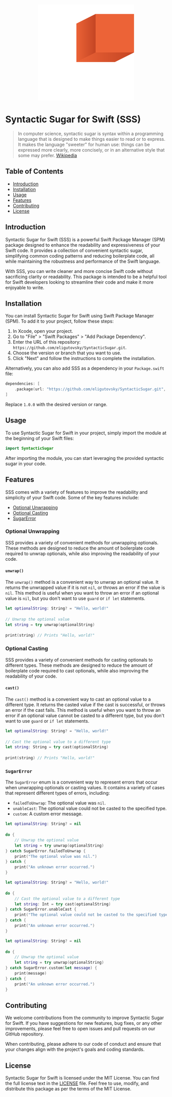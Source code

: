 <p align="center">
  </br><img width="300px" src=".github/logo.svg"></br>
</p>

# Syntactic Sugar for Swift (SSS)

> In computer science, syntactic sugar is syntax within a programming language that is designed to make things easier to read or to express. It makes the language "sweeter" for human use: things can be expressed more clearly, more concisely, or in an alternative style that some may prefer. [Wikipedia](https://en.wikipedia.org/wiki/Syntactic_sugar)


## Table of Contents

- [Introduction](#introduction)
- [Installation](#installation)
- [Usage](#usage)
- [Features](#features)
- [Contributing](#contributing)
- [License](#license)

## Introduction

Syntactic Sugar for Swift (SSS) is a powerful Swift Package Manager (SPM) package designed to enhance the readability and expressiveness of your Swift code. It provides a collection of convenient syntactic sugar, simplifying common coding patterns and reducing boilerplate code, all while maintaining the robustness and performance of the Swift language.

With SSS, you can write cleaner and more concise Swift code without sacrificing clarity or readability. This package is intended to be a helpful tool for Swift developers looking to streamline their code and make it more enjoyable to write.

## Installation

You can install Syntactic Sugar for Swift using Swift Package Manager (SPM). To add it to your project, follow these steps:

1. In Xcode, open your project.
2. Go to "File" > "Swift Packages" > "Add Package Dependency".
3. Enter the URL of this repository: `https://github.com/eligutovsky/SyntacticSugar.git`.
4. Choose the version or branch that you want to use.
5. Click "Next" and follow the instructions to complete the installation.

Alternatively, you can also add SSS as a dependency in your `Package.swift` file:

```swift
dependencies: [
    .package(url: "https://github.com/eligutovsky/SyntacticSugar.git", from: "1.0.0")
]
```

Replace `1.0.0` with the desired version or range.


## Usage

To use Syntactic Sugar for Swift in your project, simply import the module at the beginning of your Swift files:

```swift
import SyntacticSugar
```

After importing the module, you can start leveraging the provided syntactic sugar in your code.

## Features

SSS comes with a variety of features to improve the readability and simplicity of your Swift code. Some of the key features include:

- [Optional Unwrapping](#optional-unwrapping)
- [Optional Casting](#optional-casting)
- [SugarError](#sugarerror)

### Optional Unwrapping

SSS provides a variety of convenient methods for unwrapping optionals. These methods are designed to reduce the amount of boilerplate code required to unwrap optionals, while also improving the readability of your code.

#### `unwrap()`

The `unwrap()` method is a convenient way to unwrap an optional value. It returns the unwrapped value if it is not `nil`, or throws an error if the value is `nil`. This method is useful when you want to throw an error if an optional value is `nil`, but you don't want to use `guard` or `if let` statements.

```swift
let optionalString: String? = "Hello, world!"

// Unwrap the optional value
let string = try unwrap(optionalString)

print(string) // Prints "Hello, world!"
```

### Optional Casting

SSS provides a variety of convenient methods for casting optionals to different types. These methods are designed to reduce the amount of boilerplate code required to cast optionals, while also improving the readability of your code.

#### `cast()`

The `cast()` method is a convenient way to cast an optional value to a different type. It returns the casted value if the cast is successful, or throws an error if the cast fails. This method is useful when you want to throw an error if an optional value cannot be casted to a different type, but you don't want to use `guard` or `if let` statements.

```swift
let optionalString: String? = "Hello, world!"

// Cast the optional value to a different type
let string: String = try cast(optionalString)

print(string) // Prints "Hello, world!"
```

### `SugarError`

The `SugarError` enum is a convenient way to represent errors that occur when unwrapping optionals or casting values. It contains a variety of cases that represent different types of errors, including:

- `failedToUnwrap`: The optional value was `nil`.
- `unableCast`: The optional value could not be casted to the specified type.
- `custom`: A custom error message.

```swift
let optionalString: String? = nil

do {
    // Unwrap the optional value
    let string = try unwrap(optionalString)
} catch SugarError.failedToUnwrap {
    print("The optional value was nil.")
} catch {
    print("An unknown error occurred.")
}
```

```swift
let optionalString: String? = "Hello, world!"

do {
    // Cast the optional value to a different type
    let string: Int = try cast(optionalString)
} catch SugarError.unableCast {
    print("The optional value could not be casted to the specified type.")
} catch {
    print("An unknown error occurred.")
}
```

```swift
let optionalString: String? = nil

do {
    // Unwrap the optional value
    let string = try unwrap(optionalString)
} catch SugarError.custom(let message) {
    print(message)
} catch {
    print("An unknown error occurred.")
}
```

## Contributing

We welcome contributions from the community to improve Syntactic Sugar for Swift. If you have suggestions for new features, bug fixes, or any other improvements, please feel free to open issues and pull requests on our GitHub repository.

When contributing, please adhere to our code of conduct and ensure that your changes align with the project's goals and coding standards.

## License

Syntactic Sugar for Swift is licensed under the MIT License. You can find the full license text in the [LICENSE](https://github.com/eligutovsky/SyntacticSugar/blob/master/LICENSE) file. Feel free to use, modify, and distribute this package as per the terms of the MIT License.